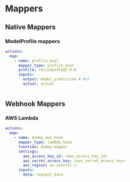 # Mappers

## Native Mappers

### ModelProfile mappers

```yaml
actions:
  map:
    - name: profile_eval
      mapper_type: profile_eval
      profile: retinopathy@3.0.0
      inputs:
        output: model_prediction # Ref
        actual: actual
 
```

## Webhook Mappers

### AWS Lambda

```yaml
actions:
  map:
    - name: dummy_aws_hook
      mapper_type: lambda_hook
      function: dummy-mapper
      settings:
        aws_access_key_id: <aws_access_key_id>
        aws_secret_access_key: <aws_secret_access_key>
        aws_region: eu-central-1
      inputs:
        data: request_data 
```
